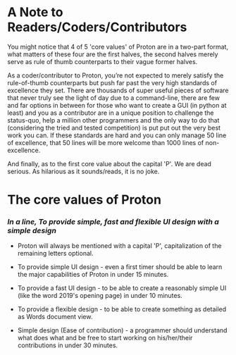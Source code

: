 # A Note to Readers/Coders/Contributors

You might notice that 4 of 5 'core values' of Proton are in a two-part
format, what matters of these four are the first halves, the second halves
merely serve as rule of thumb counterparts to their vague former halves.

As a coder/contributor to Proton, you’re not expected to merely satisfy the
rule-of-thumb counterparts but push far past the very high standards of
excellence they set. There are thousands of super useful pieces of software
that never truly see the light of day due to a command-line, there are few and
far options in between for those who want to create a GUI (in python at least)
and you as a contributor are in a unique position to challenge the status-quo,
help a million other programmers and the only way to do that (considering the
tried and tested competition) is put put out the very best work you can. If
these standards are hard and you can only manage 50 line of excellence, that
50 lines will be more welcome than 1000 lines of non-excellence.

And finally, as to the first core value about the capital 'P'. We are dead
serious. As hilarious as it sounds/reads, it is no joke.

# The core values of Proton
### *In a line, To provide simple, fast and flexible UI design with a simple design*

- Proton will always be mentioned with a capital 'P', capitalization of the
remaining letters optional.

- To provide simple UI design - even a first timer should be able to learn the
major capabilities of Proton in under 15 minutes.

- To provide a fast UI design - to be able to create a reasonably simple UI
(like the word 2019's opening page) in under 10 minutes.

- To provide a flexible design - to be able to create something as detailed as
Words document view.

- Simple design (Ease of contribution) - a programmer should understand what
does what and be free to start working on his/her/their contributions in under
30 minutes.

